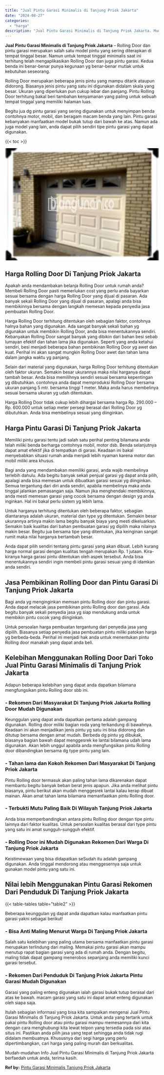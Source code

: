 ```yaml
---
title: "Jual Pintu Garasi Minimalis di Tanjung Priok Jakarta"
date: "2024-08-27"
categories: 
  - "harga"
description: "Jual Pintu Garasi Minimalis di Tanjung Priok Jakarta. Mudah-mudahan Info Jual Pintu Garasi Minimalis di Tanjung Priok Jakarta berfaedah untuk anda, terima ka..."
---
```


**Jual Pintu Garasi Minimalis di Tanjung Priok Jakarta** – Rolling Door dan pintu garasi merupakan salah satu model pintu yang sering diterapkan di tempat tinggal besar. Namun untuk tempat tinggal minimalis saat ini terhitung telah mengaplikasikan Rolling Door dan juga pintu garasi. Kedua benda ini benar-benar punya kegunaan yg benar-benar mutlak untuk kebutuhan seseorang.

Rolling Door merupakan beberapa jenis pintu yang mampu ditarik ataupun didorong. Biasanya jenis pintu yang satu ini digunakan didalam skala yang besar. Ukuran yang diperlukan pun cukup lebar dan panjang. Pintu Rolling Door terhitung bakal beri tambahan kenyamanan yang paling untuk sebuah tempat tinggal yang memiliki halaman luas.

Begitu jua dg pintu garasi yang sering digunakan untuk menyimpan benda contohnya motor, mobil, dan beragam macam benda yang lain. Pintu garasi kebanyakan manfaatkan model bukak tutup dari bawah ke atas. Namun ada juga model yang lain, anda dapat pilih sendiri tipe pintu garasi yang dapat digunakan.

{{< toc >}}

![Jual Pintu Garasi Minimalis di Tanjung Priok Jakarta](/images/pintu-garasi-67.png)

## Harga Rolling Door Di Tanjung Priok Jakarta

Apakah anda mendambakan belanja Rolling Door untuk rumah anda? Membeli Rolling Door pasti memerlukan cost yang perlu anda bayarkan sesuai bersama dengan harga Rolling Door yang dijual di pasaran. Ada banyak sekali Rolling Door yang dijual di pasaran, apalagi anda bisa membikinnya bersama dengan langkah memesan kepada penyedia jasa pembuatan Rolling Door.

Harga Rolling Door terhitung ditentukan oleh sebagian faktor, contohnya halnya bahan yang digunakan. Ada sangat banyak sekali bahan yg digunakan untuk membikin Rolling Door, anda bisa menentukannya sendiri. Kebanyakan Rolling Door sangat banyak yang dibikin dari bahan besi sebab lumayan efektif dan tahan lama jika digunakan. Seperti yang anda ketahui sendiri, besi menjadi beberapa bahan pembikinan Rolling Door yg awet dan kuat. Perihal ini akan sangat mungkin Rolling Door awet dan tahan lama dalam jangka waktu yg panjang.

Selain dari material yang digunakan, harga Rolling Door terhitung ditentukan oleh faktor ukuran. Semakin besar ukurannya maka nilai harganya dapat tambah besar. Anda bisa memilihnya sendiri sesuai bersama kepentingan yg dibutuhkan. contohnya anda dapat memproduksi Rolling Door bersama ukuran panjang 5 mtr. bersama tinggi 1 meter. Maka anda harus membelinya sesuai bersama ukuran yg udah ditentukan.

Harga Rolling Door tidak cukup lebih dihargai bersama harga Rp. 290.000 – Rp. 600.000 untuk setiap meter persegi berasal dari Rolling Door yg dibutuhkan. Anda bisa membelinya sesuai yang diinginkan.

## Harga Pintu Garasi Di Tanjung Priok Jakarta

Memiliki pintu garasi tentu jadi salah satu perihal penting bilamana anda telah miliki benda berharga contohnya mobil, motor dsb. Benda selanjutnya dapat amat efektif jika di tempatkan di garasi. Keadaan ini bakal menyebabkan situasi rumah anda menjadi lebih nyaman karena motor dan mobil miliki area khusus.

Bagi anda yang mendambakan memiliki garasi, anda wajib membelinya terlebih dahulu. Ada begitu banyak sekali penjual garasi yg dapat anda pilih, apalagi anda bisa memesan untuk dibuatkan garasi sesuai yg diinginkan. Semua tergantung dari diri anda sendiri, apabila membelinya maka anda tinggal jalankan pemasangan saja. Namun jika menghendaki membikinnya, anda mesti memesan garasi yang cocok bersama dengan design yg anda inginkan. Hal ini bakal perlu sistem yg lebih lama.

Untuk harganya terhitung ditentukan oleh beberapa faktor, sebagian diantaranya adalah ukuran, material dan type yg ditentukan. Semakin besar ukurannya artinya makin lama begitu banyak biaya yang mesti dikeluarkan. Semakin baik kualitas dari bahan pembuatan garasi yg dipilih maka nilainya makin besar. Begitu jua bersama tipe yang ditentukan, jika keinginan sangat rumit maka nilai harganya bertambah besar.

Anda dapat pilih sendiri tentang pintu garasi yang akan dibuat. Lebih kurang harga normal garasi dengan kualitas tengah merupakan Rp. 1 jutaan. Kira-kiranya harga garasi pintu ditentukan oleh aspek tersebut. Anda bisa menentukannya sendiri ingin membeli pintu garasi sesuai yang di idamkan anda sendiri.

## Jasa Pembikinan Rolling Door dan Pintu Garasi Di Tanjung Priok Jakarta

Bagi anda yg menginginkan memsan pintu Rolling door dan pintu garasi. Anda dapat melacak jasa pembikinan pintu Rolling door dan garasi. Ada begitu banyak sekali penyedia jasa yg siap mendukung anda untuk membikin pintu cocok yang diinginkan.

Untuk persoalan harga pembuatan tergantung dari penyedia jasa yang dipilih. Biasanya setiap penyedia jasa pembuatan pintu miliki patokan harga yg berbeda-beda. Perihal ini menjadi hak anda untuk menentukan pintu Rolling door manakah yang dapat anda beli.

## Kelebihan Menggunakan Rolling Door Dari Toko Jual Pintu Garasi Minimalis di Tanjung Priok Jakarta

Adapun beberapa kelebihan yang dapat anda dapatkan bilamana mengfungsikan pintu Rolling door sbb ini.

### \- Rekomen Dari Masyarakat Di Tanjung Priok Jakarta Rolling Door Mudah Digunakan

Keunggulan yang dapat anda dapatkan pertama adalah gampang digunakan. Rolling door miliki bagian roda yang terkandung di bawahnya. Keadaan ini akan menjadikan jenis pintu yg satu ini bisa didorong dan ditutup bersama dengan amat mudah. Berbeda dg pintu yg dibukak, biasanya bagian bawah dapat menggesrek ke lantai bilamana udah lama digunakan. Akan lebih unggul apabila anda mengfungsikan pintu Rolling door dibandingkan bersama dg type pintu yang lain.

### \- Tahan lama dan Kokoh Rekomen Dari Masyarakat Di Tanjung Priok Jakarta

Pintu Rolling door termasuk akan paling tahan lama dikarenakan dapat membantu begitu banyak beban berat jenis apapun. Jika anda melihat pintu biasanya, pintu berikut akan mudah menggesrek lantai kalau kerap dibuat mainan. Akan amat tahan lama bilamana memanfaatkan pintu Rolling door.

### \- Terbukti Mutu Paling Baik Di Wilayah Tanjung Priok Jakarta

Anda bisa memperbandingkan antara pintu Rolling door dengan tipe pintu lainnya dari faktor kualitas. Untuk persoalan kualitas berasal dari type pintu yang satu ini amat sungguh-sungguh efektif.

### \- Rolling Door ini Mudah Digunakan Rekomen Dari Warga Di Tanjung Priok Jakarta

Keistimewaan yang bisa didapatkan seSudah itu adalah gampang digunakan. Anda tinggal mendorong atau menggesernya saja untuk gunakan model pintu yang satu ini.

## Nilai lebih Menggunakan Pintu Garasi Rekomen Dari Penduduk Di Tanjung Priok Jakarta

{{< table-tables table="table2" >}}

Beberapa keunggulan yg dapat anda dapatkan kalau manfaatkan pintu garasi yakni sebagai berikut!

### \- Bisa Anti Maling Menurut Warga Di Tanjung Priok Jakarta

Salah satu kelebihan yang paling utama bersama manfaatkan pintu garasi merupakan terlindung dari maling. Memakai pintu garasi akan mampu menutup rapat bagian garasi yang ada di rumah anda. Dengan begitu, maling tidak dapat gampang menerobos sepanjang anda memiliki kunci garasi tersebut.

### \- Rekomen Dari Penduduk Di Tanjung Priok Jakarta Pintu Garasi Mudah Digunakan

Garasi yang paling enteng digunakan ialah garasi bukak tutup berasal dari atas ke bawah. macam garasi yang satu ini dapat amat enteng digunakan oleh siapa saja.

Itulah sebagian informasi yang bisa kita sampaikan mengenai Jual Pintu Garasi Minimalis di Tanjung Priok Jakarta. Untuk anda yang tertarik untuk pakai pintu Rolling door atau pintu garasi mampu memesannya dari kita dengan cara menghubungi kita lewat telpon yang tersedia pada sisi atas situs ini. Pastikan anda pilih jasa yang tepat sehingga anda tidak rugi didalam membuatnya. Khususnya dari segi harga yang perlu dipertimbangkan, cari harga yang paling murah dan berkualitas.

Mudah-mudahan Info Jual Pintu Garasi Minimalis di Tanjung Priok Jakarta berfaedah untuk anda, terima kasih.

**Ref by:** [Pintu Garasi Minimalis Tanjung Priok Jakarta](https://id.wikipedia.org/wiki/Pintu)
